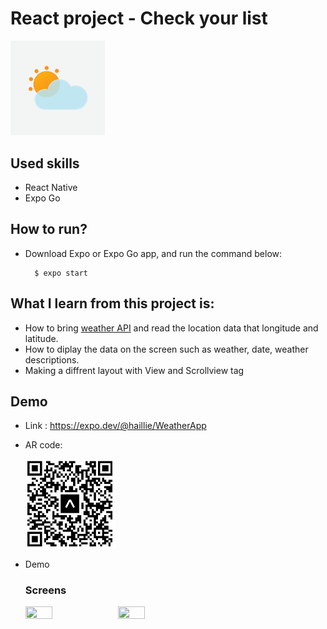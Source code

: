 # React project - Check your list

<!-- ![logo](assets/icon-checkyourlist.png) -->
<img src="/assets/icon-weather.png" width="30%" height="30%"/>

## Used skills

- React Native
- Expo Go


## How to run?
- Download Expo or Expo Go app, and run the command below:


        $ expo start
           



## What I learn from this project is:
- How to bring [weather API](https://openweathermap.org/api) and read the location data that longitude and latitude.
- How to diplay the data on the screen such as weather, date, weather descriptions.
- Making a diffrent layout with View and Scrollview tag



## Demo

- Link :  https://expo.dev/@haillie/WeatherApp

- AR code:

    <img src="/assets/qrcode.png" width="30%" height="30%"/>


- Demo

    <!-- <img src="/img/demo.gif" width="20%" height="20%"/> -->


    ### Screens
    
    <img src="/assets/weather-app01.gif" width="30%" height="30%"/> <img src="/assets/weather-app02.gif" width="30%" height="30%"/>

